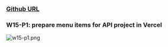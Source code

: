 ### [Github URL](https://github.com/changiojen1/1112-1N-js-demo-208410224.git)

### W15-P1: prepare menu items for API project in Vercel

![w15-p1.png](https://ztflbjygdewbkwpghxwx.supabase.co/storage/v1/object/public/md-img/img/w15-p1.png)

```


```
